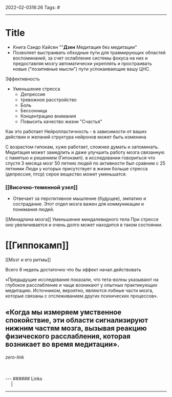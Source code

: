 2022-02-0316:26
Tags: #

---
# Title
- Книга Сандо Кайсен ""**Дзен** Медитация без медитации"
- Позволяет выстраивать обходные пути для травмирующих областей воспоминаний, за счет ослабление системы фокуса на них и предоставляя мозгу автоматически укреплять и простраивать новые ("позитивные мысли") пути успокаивающие вашу ЦНС. 


Эффективность
- Уменьшение стресса
	- Депрессия
	- тревожное расстройство
	- Боль
	- Бессонница
	- Концентрацию внимания
	- Повысить качество жизни "Счастья"

Как это работает
	 Нейропластичность - в зависимости от ваших действии и желаний структура нейронов может быть изменина

С возрастом гипокам, хуже работает, сложнее думать и запоминать. Медитация может замедлить и даже улучшить работу мозга связанную с памятью и решением (Гипокамп).
в исследовании говориться что спустя 3 месяца мозг 50 летних людей по активности был сравним с 25 летними
Люди у которых присутствует в жизни больше стресса (депрессия, птср) серое вещество может уменьшатся. 

### [[Височно-теменной узел]]
- Отвечает за перспктивное мышление (будущее), эмпатию и сострадание. Этот отдел мозга важен для коммуникации и понимания людей.

[[Минадлина мозга]]
Уменьшение миндалевидного тела
При стрессе оно увеличивается и очень долго может находится в таком состоянии. 

# [[Гиппокамп]]
[[Мозг и его ритмы]]

Всего 8 недель достаточно что бы эффект начал действовать

«Предыдущие исследования показали, что тета-волны указывают на глубокое расслабление и чаще возникают у опытных практикующих медитацию. Источником, вероятно, являются лобные части мозга, которые связаны с отслеживанием других психических процессов».  
  
«Когда мы измеряем умственное спокойствие, эти области сигнализируют нижним частям мозга, вызывая реакцию физического расслабления, которая возникает во время медитации».
</br>
---
###### zero-link </br>

</br>
---
###### Links </br>
 &emsp; | &emsp; 


---